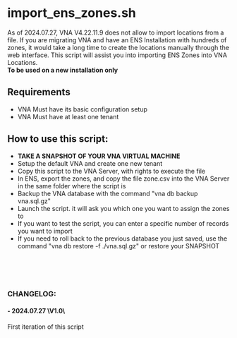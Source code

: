 # import_ens_zones.sh

As of 2024.07.27, VNA V4.22.11.9 does not allow to import locations from a file.
If you are migrating VNA and have an ENS Installation with hundreds of zones, it would take a long time to create the locations manually through the web interface.
This script will assist you into importing ENS Zones into VNA Locations. 
<br>**To be used on a new installation only**

## Requirements
- VNA Must have its basic configuration setup
- VNA Must have at least one tenant

## How to use this script:
- **TAKE A SNAPSHOT OF YOUR VNA VIRTUAL MACHINE**
- Setup the default VNA and create one new tenant
- Copy this script to the VNA Server, with rights to execute the file
- In ENS, export the zones, and copy the file zone.csv into the VNA Server in the same folder where the script is
- Backup the VNA database with the command "vna db backup vna.sql.gz"
- Launch the script. it will ask you which one you want to assign the zones to
- If you want to test the script, you can enter a specific number of records you want to import
- If you need to roll back to the previous database you just saved, use the command "vna db restore -f ./vna.sql.gz" or restore your SNAPSHOT
<br><br><br><br><br>
### CHANGELOG:
#### - 2024.07.27 \V1.0\
First iteration of this script
